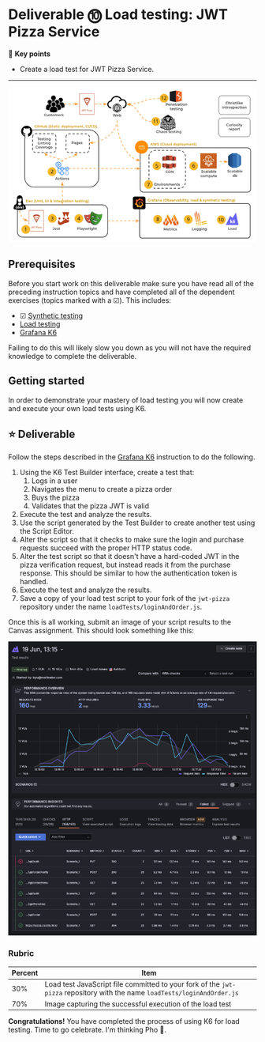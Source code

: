 # Deliverable ⓾ Load testing: JWT Pizza Service

🔑 **Key points**

- Create a load test for JWT Pizza Service.

---

![course overview](../sharedImages/courseOverview.png)

## Prerequisites

Before you start work on this deliverable make sure you have read all of the preceding instruction topics and have completed all of the dependent exercises (topics marked with a ☑). This includes:

- ☑ [Synthetic testing](../syntheticTesting/syntheticTesting.md)
- [Load testing](../loadTesting/loadTesting.md)
- [Grafana K6](../grafanaK6/grafanaK6.md)

Failing to do this will likely slow you down as you will not have the required knowledge to complete the deliverable.

## Getting started

In order to demonstrate your mastery of load testing you will now create and execute your own load tests using K6.

## ⭐ Deliverable

Follow the steps described in the [Grafana K6](../grafanaK6/grafanaK6.md) instruction to do the following.

1. Using the K6 Test Builder interface, create a test that:
   1. Logs in a user
   1. Navigates the menu to create a pizza order
   1. Buys the pizza
   1. Validates that the pizza JWT is valid
1. Execute the test and analyze the results.
1. Use the script generated by the Test Builder to create another test using the Script Editor.
1. Alter the script so that it checks to make sure the login and purchase requests succeed with the proper HTTP status code.
1. Alter the test script so that it doesn't have a hard-coded JWT in the pizza verification request, but instead reads it from the purchase response. This should be similar to how the authentication token is handled.
1. Execute the test and analyze the results.
1. Save a copy of your load test script to your fork of the `jwt-pizza` repository under the name `loadTests/loginAndOrder.js`.

Once this is all working, submit an image of your script results to the Canvas assignment. This should look something like this:

![Load run example](loadRunExample.png)

### Rubric

| Percent | Item                                                                                                                      |
| ------- | ------------------------------------------------------------------------------------------------------------------------- |
| 30%     | Load test JavaScript file committed to your fork of the `jwt-pizza` repository with the name `loadTests/loginAndOrder.js` |
| 70%     | Image capturing the successful execution of the load test                                                                 |

**Congratulations!** You have completed the process of using K6 for load testing. Time to go celebrate. I'm thinking Pho 🍲.
